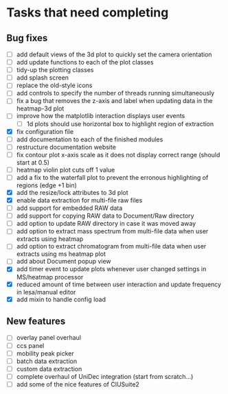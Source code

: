 # Tasks that need completing

## Bug fixes

- [ ] add default views of the 3d plot to quickly set the camera orientation
- [ ] add update functions to each of the plot classes
- [ ] tidy-up the plotting classes
- [ ] add splash screen
- [ ] replace the old-style icons
- [ ] add controls to specify the number of threads running simultaneously
- [ ] fix a bug that removes the z-axis and label when updating data in the heatmap-3d plot
- [ ] improve how the matplotlib interaction displays user events
    - [ ] 1d plots should use horizontal box to highlight region of extraction
- [x] fix configuration file
- [ ] add documentation to each of the finished modules
- [ ] restructure documentation website
- [ ] fix contour plot x-axis scale as it does not display correct range (should start at 0.5)
- [ ] heatmap violin plot cuts off 1 value
- [ ] add a fix to the waterfall plot to prevent the erronous highlighting of regions (edge +1 bin)
- [x] add the resize/lock attributes to 3d plot
- [x] enable data extraction for multi-file raw files
- [ ] add support for embedded RAW data
- [ ] add support for copying RAW data to Document/Raw directory
- [ ] add option to update RAW directory in case it was moved away
- [ ] add option to extract mass spectrum from multi-file data when user extracts using heatmap
- [ ] add option to extract chromatogram from multi-file data when user extracts using ms heatmap plot
- [ ] add about Document popup view
- [x] add timer event to update plots whenever user changed settings in MS/heatmap processor
- [x] reduced amount of time between user interaction and update frequency in lesa/manual editor
- [x] add mixin to handle config load

## New features

- [ ] overlay panel overhaul
- [ ] ccs panel
- [ ] mobility peak picker
- [ ] batch data extraction
- [ ] custom data extraction
- [ ] complete overhaul of UniDec integration (start from scratch...)
- [ ] add some of the nice features of CIUSuite2